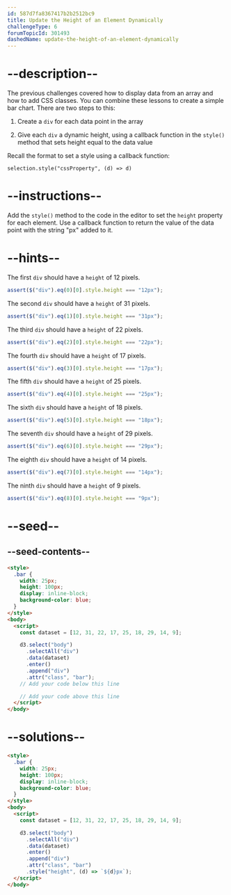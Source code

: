 ```yaml
---
id: 587d7fa8367417b2b2512bc9
title: Update the Height of an Element Dynamically
challengeType: 6
forumTopicId: 301493
dashedName: update-the-height-of-an-element-dynamically
---
```


# --description--

The previous challenges covered how to display data from an array and how to add CSS classes. You can combine these lessons to create a simple bar chart. There are two steps to this:

1. Create a `div` for each data point in the array

2. Give each `div` a dynamic height, using a callback function in the `style()` method that sets height equal to the data value

Recall the format to set a style using a callback function:

`selection.style("cssProperty", (d) => d)`

# --instructions--

Add the `style()` method to the code in the editor to set the `height` property for each element. Use a callback function to return the value of the data point with the string "px" added to it.

# --hints--

The first `div` should have a `height` of 12 pixels.

```js
assert($("div").eq(0)[0].style.height === "12px");
```

The second `div` should have a `height` of 31 pixels.

```js
assert($("div").eq(1)[0].style.height === "31px");
```

The third `div` should have a `height` of 22 pixels.

```js
assert($("div").eq(2)[0].style.height === "22px");
```

The fourth `div` should have a `height` of 17 pixels.

```js
assert($("div").eq(3)[0].style.height === "17px");
```

The fifth `div` should have a `height` of 25 pixels.

```js
assert($("div").eq(4)[0].style.height === "25px");
```

The sixth `div` should have a `height` of 18 pixels.

```js
assert($("div").eq(5)[0].style.height === "18px");
```

The seventh `div` should have a `height` of 29 pixels.

```js
assert($("div").eq(6)[0].style.height === "29px");
```

The eighth `div` should have a `height` of 14 pixels.

```js
assert($("div").eq(7)[0].style.height === "14px");
```

The ninth `div` should have a `height` of 9 pixels.

```js
assert($("div").eq(8)[0].style.height === "9px");
```

# --seed--

## --seed-contents--

```html
<style>
  .bar {
    width: 25px;
    height: 100px;
    display: inline-block;
    background-color: blue;
  }
</style>
<body>
  <script>
    const dataset = [12, 31, 22, 17, 25, 18, 29, 14, 9];

    d3.select("body")
      .selectAll("div")
      .data(dataset)
      .enter()
      .append("div")
      .attr("class", "bar");
    // Add your code below this line

    // Add your code above this line
  </script>
</body>
```

# --solutions--

```html
<style>
  .bar {
    width: 25px;
    height: 100px;
    display: inline-block;
    background-color: blue;
  }
</style>
<body>
  <script>
    const dataset = [12, 31, 22, 17, 25, 18, 29, 14, 9];

    d3.select("body")
      .selectAll("div")
      .data(dataset)
      .enter()
      .append("div")
      .attr("class", "bar")
      .style("height", (d) => `${d}px`);
  </script>
</body>
```
